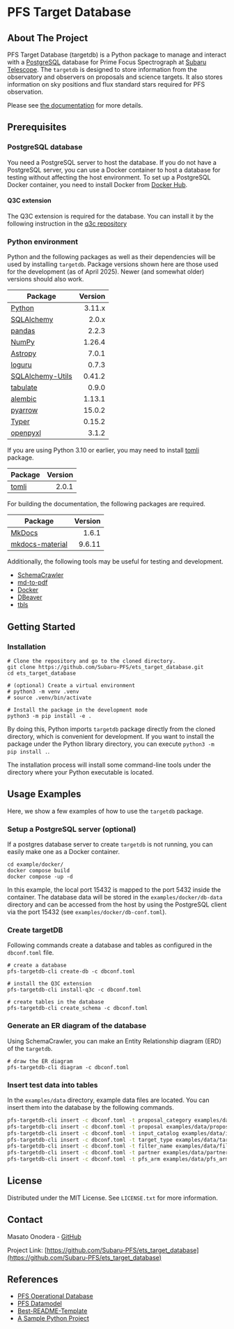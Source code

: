 # PFS Target Database

## About The Project

PFS Target Database (targetdb) is a Python package to manage and interact with a [PostgreSQL](https://www.postgresql.org/) database for Prime Focus Spectrograph at [Subaru Telescope](https://subarutelescope.org/). The `targetdb` is designed to store information from the observatory and observers on proposals and science targets. It also stores information on sky positions and flux standard stars required for PFS observation.

Please see [the documentation](https://pfs-etc.naoj.hawaii.edu/targetdb/) for more details.

## Prerequisites

### PostgreSQL database

You need a PostgreSQL server to host the database. If you do not have a PostgreSQL server, you can use a Docker container to host a database for testing without affecting the host environment. To set up a PostgreSQL Docker container, you need to install Docker from [Docker Hub](https://hub.docker.com/search?type=edition&offering=community).

#### Q3C extension

The Q3C extension is required for the database. You can install it by the following instruction in the [q3c repository](https://github.com/segasai/q3c)

### Python environment

Python and the following packages as well as their dependencies will be used by installing `targetdb`.
Package versions shown here are those used for the development (as of April 2025).
Newer (and somewhat older) versions should also work.

| Package                                                                | Version |
|------------------------------------------------------------------------|--------:|
| [Python](https://www.python.org/)                                      |  3.11.x |
| [SQLAlchemy](https://www.sqlalchemy.org/)                              |   2.0.x |
| [pandas](https://pandas.pydata.org/)                                   |   2.2.3 |
| [NumPy](https://numpy.org)                                             |  1.26.4 |
| [Astropy](https://www.astropy.org/)                                    |   7.0.1 |
| [loguru](https://loguru.readthedocs.io/)                               |   0.7.3 |
| [SQLAlchemy-Utils](https://sqlalchemy-utils.readthedocs.io/en/latest/) |  0.41.2 |
| [tabulate](https://pypi.org/project/tabulate/)                         |   0.9.0 |
| [alembic](https://alembic.sqlalchemy.org/en/latest/)                   |  1.13.1 |
| [pyarrow](https://arrow.apache.org/docs/python/)                       |  15.0.2 |
| [Typer](https://typer.tiangolo.com/)                                   |  0.15.2 |
| [openpyxl](https://openpyxl.readthedocs.io/en/stable/)                 |   3.1.2 |

If you are using Python 3.10 or earlier, you may need to install [tomli](https://github.com/hukkin/tomli) package.

| Package                                  | Version |
|------------------------------------------|--------:|
| [tomli](https://github.com/hukkin/tomli) |   2.0.1 |

For building the documentation, the following packages are required.

| Package                                                         | Version |
|-----------------------------------------------------------------|--------:|
| [MkDocs](https://www.mkdocs.org/)                               |   1.6.1 |
| [mkdocs-material](https://squidfunk.github.io/mkdocs-material/) |  9.6.11 |

Additionally, the following tools may be useful for testing and development.

- [SchemaCrawler](https://www.schemacrawler.com/)
- [md-to-pdf](https://github.com/simonhaenisch/md-to-pdf)
- [Docker](https://www.docker.com/)
- [DBeaver](https://dbeaver.io/)
- [tbls](https://github.com/k1LoW/tbls)


## Getting Started

### Installation

```console
# Clone the repository and go to the cloned directory.
git clone https://github.com/Subaru-PFS/ets_target_database.git
cd ets_target_database

# (optional) Create a virtual environment
# python3 -m venv .venv
# source .venv/bin/activate

# Install the package in the development mode
python3 -m pip install -e .
```

By doing this, Python imports `targetdb` package directly from the cloned directory, which is convenient for development.
If you want to install the package under the Python library directory, you can execute `python3 -m pip install .`.

The installation process will install some command-line tools under the directory where your Python executable is located.


## Usage Examples

Here, we show a few examples of how to use the `targetdb` package.

### Setup a PostgreSQL server (optional)

If a postgres database server to create `targetdb` is not running, you can easily make one as a Docker container.

```console
cd example/docker/
docker compose build
docker compose -up -d
```

In this example, the local port 15432 is mapped to the port 5432 inside the container.
The database data will be stored in the `examples/docker/db-data` directory and can be accessed from the host by using the PostgreSQL client via the port 15432 (see `examples/docker/db-conf.toml`).

### Create targetDB

Following commands create a database and tables as configured in the `dbconf.toml` file.

```console
# create a database
pfs-targetdb-cli create-db -c dbconf.toml

# install the Q3C extension
pfs-targetdb-cli install-q3c -c dbconf.toml

# create tables in the database
pfs-targetdb-cli create_schema -c dbconf.toml
```


### Generate an ER diagram of the database

Using SchemaCrawler, you can make an Entity Relationship diagram (ERD) of the `targetdb`.

```console
# draw the ER diagram
pfs-targetdb-cli diagram -c dbconf.toml
```

### Insert test data into tables

In the `examples/data` directory, example data files are located. You can insert them into the database by the following commands.

```bash
pfs-targetdb-cli insert -c dbconf.toml -t proposal_category examples/data/proposal_category.csv --commit
pfs-targetdb-cli insert -c dbconf.toml -t proposal examples/data/proposals.csv --commit
pfs-targetdb-cli insert -c dbconf.toml -t input_catalog examples/data/input_catalogs.csv --commit
pfs-targetdb-cli insert -c dbconf.toml -t target_type examples/data/target_types.csv --commit
pfs-targetdb-cli insert -c dbconf.toml -t filter_name examples/data/filter_names.csv --commit
pfs-targetdb-cli insert -c dbconf.toml -t partner examples/data/partner.csv --commit
pfs-targetdb-cli insert -c dbconf.toml -t pfs_arm examples/data/pfs_arm.csv --commit
```

## License

Distributed under the MIT License. See `LICENSE.txt` for more information.

## Contact

Masato Onodera - [GitHub](https://github.com/monodera/)

Project Link: [https://github.com/Subaru-PFS/ets_target_database](https://github.com/Subaru-PFS/ets_target_database)

## References

- [PFS Operational Database](https://github.com/Subaru-PFS/spt_operational_database)
- [PFS Datamodel](https://github.com/Subaru-PFS/datamodel)
- [Best-README-Template](https://github.com/othneildrew/Best-README-Template)
- [A Sample Python Project](https://github.com/pypa/sampleproject)
